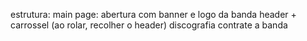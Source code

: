 estrutura: 
main page:
  abertura com banner e logo da banda
  header + carrossel (ao rolar, recolher o header)
  discografia
  contrate a banda